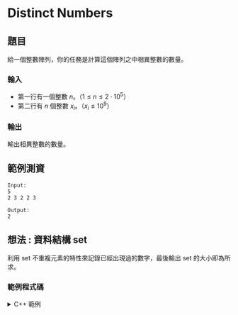 Distinct Numbers
===

題目
---
給一個整數陣列，你的任務是計算這個陣列之中相異整數的數量。

### 輸入
- 第一行有一個整數 $n$。（$1 \le n \le 2 \cdot 10^5$）
- 第二行有 $n$ 個整數 $x_i$。（$x_i \le 10^9$）

### 輸出
輸出相異整數的數量。

範例測資
---

```
Input:
5
2 3 2 2 3

Output:
2
```

想法 : 資料結構 set
---
利用 set 不重複元素的特性來記錄已經出現過的數字，最後輸出 set 的大小即為所求。

### 範例程式碼

<details>
<summary>C++ 範例</summary>
    ```cpp
    
    #include <bits/stdc++.h>
    using namespace std;
 
    set<int> nums;

    int main() {
        int n, x;
        cin >> n;
        while (n--) {
            cin >> x;
            nums.insert(x);
        }
        cout << nums.size();
    }
    ```
</details>